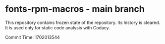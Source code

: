 # fonts-rpm-macros - main branch

This repository contains frozen state of the repository.
Its history is cleared. It is used only for static code
analysis with Codacy.

Commit Time: 1702013544